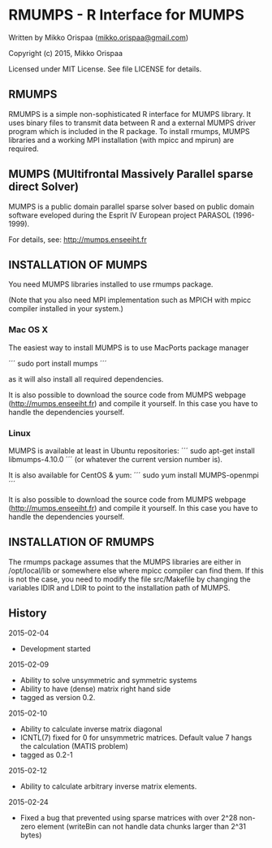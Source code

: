 # RMUMPS - R Interface for MUMPS

Written by Mikko Orispaa (mikko.orispaa@gmail.com)

Copyright (c) 2015, Mikko Orispaa

Licensed under MIT License. See file LICENSE for details.


## RMUMPS

RMUMPS is a simple non-sophisticated R interface for MUMPS library. It uses binary files to transmit data between R and a external MUMPS driver program which is included in the R package. To install rmumps, MUMPS libraries and a working MPI installation (with mpicc and mpirun) are required.


## MUMPS (MUltifrontal Massively Parallel sparse direct Solver)

MUMPS is a public domain parallel sparse solver based on public domain software eveloped during the Esprit IV European project PARASOL (1996-1999).

For details, see: http://mumps.enseeiht.fr


## INSTALLATION OF MUMPS

You need MUMPS libraries installed to use rmumps package.

(Note that you also need MPI implementation such as MPICH with mpicc compiler installed in your system.)

### Mac OS X

The easiest way to install MUMPS is to use MacPorts package manager

´´´
sudo port install mumps
´´´

as it will also install all required dependencies.

It is also possible to download the source code from MUMPS webpage (http://mumps.enseeiht.fr) and compile it yourself. In this case you have to handle the dependencies yourself.

### Linux

MUMPS is available at least in Ubuntu repositories:
´´´
sudo apt-get install libmumps-4.10.0 
´´´
(or whatever the current version number is).

It is also available for CentOS & yum:
´´´
sudo yum install MUMPS-openmpi
´´´

It is also possible to download the source code from MUMPS webpage (http://mumps.enseeiht.fr) and compile it yourself. In this case you have to handle the dependencies yourself.

## INSTALLATION OF RMUMPS

The rmumps package assumes that the MUMPS libraries are either in /opt/local/lib or somewhere else where mpicc compiler can find them. If this is not the case, you need to modify the file src/Makefile by changing the variables IDIR and LDIR to point to the installation path of MUMPS.


## History

2015-02-04
- Development started

2015-02-09
- Ability to solve unsymmetric and symmetric systems
- Ability to have (dense) matrix right hand side
- tagged as version 0.2.

2015-02-10
- Ability to calculate inverse matrix diagonal
- ICNTL(7) fixed for 0 for unsymmetric matrices. Default value 7 hangs the calculation
  (MATIS problem)
- tagged as 0.2-1

2015-02-12
- Ability to calculate arbitrary inverse matrix elements.

2015-02-24
- Fixed a bug that prevented using sparse matrices with over 2^28 non-zero element (writeBin can
  not handle data chunks larger than 2^31 bytes)
